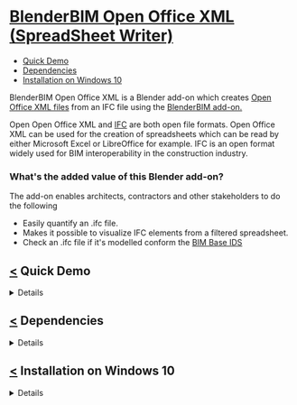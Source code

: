 # [BlenderBIM Open Office XML (SpreadSheet Writer)](#start)
<a name="start"/>

- [Quick Demo](#quick_start)
- [Dependencies](#dependencies)
- [Installation on Windows 10](#installation_on_windows_10)

BlenderBIM Open Office XML is a Blender add-on which creates [Open Office XML files](https://en.wikipedia.org/wiki/Office_Open_XML) from an IFC file using the [BlenderBIM add-on.](https://blenderbim.org/) 

Open Open Office XML and [IFC](https://www.buildingsmart.org/standards/bsi-standards/industry-foundation-classes/) are both open file formats. Open Office XML can be used for the creation of spreadsheets which can be read by either Microsoft Excel or LibreOffice for example.
IFC is an open format widely used for BIM interoperability in the construction industry. 

### What's the added value of this Blender add-on?
The add-on enables architects, contractors and other stakeholders to do the following
- Easily quantify an .ifc file. 
- Makes it possible to visualize IFC elements from a filtered spreadsheet.
- Check an .ifc file if it's modelled conform the [BIM Base IDS](https://www.bimloket.nl//documents/BIM-ILS_infographicA4_2020_UK_021.pdf)



## [<](#start) Quick Demo
<a name="quick_start"/>
<details>
<p>
  
### 1. Import an .ifc file using the BlenderBIM add-on and check what you would like to export and click the button 'Write IFC data to .xlsx'. It writes each IFC element to a row.  
In this example I used this freely available sample [model](https://github.com/jakob-beetz/DataSetSchependomlaan).

![alt text](https://github.com/C-Claus/BlenderScripts/blob/master/BlenderBIMOpenOfficeXML/images/00_Blender.png)

### 2. Filter the file using LibreOffice or Microsoft Excel and save it.

The filtered spreadsheet in [LibreOffice](https://www.libreoffice.org/)
![alt text](https://github.com/C-Claus/BlenderScripts/blob/master/BlenderBIMOpenOfficeXML/images/01_filtered_openoffice_libre.png)

The filtered spreadsheet in Microsoft Excel
![alt text](https://github.com/C-Claus/BlenderScripts/blob/master/BlenderBIMOpenOfficeXML/images/01_filtered_openoffice_excel.png)

### 3. Click the 'Filter IFC elements' button to show what you filtered.
Leave the saved spreadsheet open to show the IFC elements, with the button 'Open .xlsx file' it's possible to open previously exported IFC files which correspond with that IFC file.
![alt text](https://github.com/C-Claus/BlenderScripts/blob/master/BlenderBIMOpenOfficeXML/images/03_filtered_openoffice_libre_blender.png)

</p>
</details>


## [<](#start) Dependencies
<a name="dependencies"/>
<details>
<p>


The BlenderBIM has been developed and tested with the following dependecies on Windows 10. BlenderBIM needs to be installed first for this add-on works.

module/software | version
---- | -----
Blender | 2.93 & 3.0.0
blenderbim add-on | 0.211117
pandas | 1.3.5
xlsxwriter | 3.0.2
openpyxl | 3.0.9
ifcopenshell | comes with the BlenderBIM add-on

</p>
</details>

## [<](#start) Installation on Windows 10
<a name="installation_on_windows_10"/>
<details>
<p>
  
Before you begin, it is important you already have the BlenderBIM add-on installed. You can see [here](https://blenderbim.org/install-blenderbim.html) on how to install it.

### 1.  Open Blender as Administrator
![alt_text](https://github.com/C-Claus/BlenderScripts/blob/master/BlenderBIMOpenOfficeXML/images/00_install/00_run_blender_as_administrator.png)

### 2. Go to Edit -> Preferences
![alt_text](https://github.com/C-Claus/BlenderScripts/blob/master/BlenderBIMOpenOfficeXML/images/00_install/09_go_to_edit_preferences.png)

### 3. Go to Add-ons -> Install
![alt_text](https://github.com/C-Claus/BlenderScripts/blob/master/BlenderBIMOpenOfficeXML/images/00_install/10_click_install.png)

### 4. Open the .zip file. You can find this zip file [here](https://github.com/C-Claus/BlenderScripts/blob/master/BlenderBIMOpenOfficeXML/BlenderBIMOpenOfficeXML.zip).
![alt_text](https://github.com/C-Claus/BlenderScripts/blob/master/BlenderBIMOpenOfficeXML/images/00_install/11_open_the_zip.png)

### 5. Search the Add-on and enabled it by checking it.
![alt_text](https://github.com/C-Claus/BlenderScripts/blob/master/BlenderBIMOpenOfficeXML/images/00_install/12_add_on_enabled.png)


### 6. Click ```N```, you should see the add-on under the ```Tools``` tab in Blender
![alt_text](https://github.com/C-Claus/BlenderScripts/blob/master/BlenderBIMOpenOfficeXML/images/00_install/13_under_the_tools_tab.png)

 </p>
</details>
